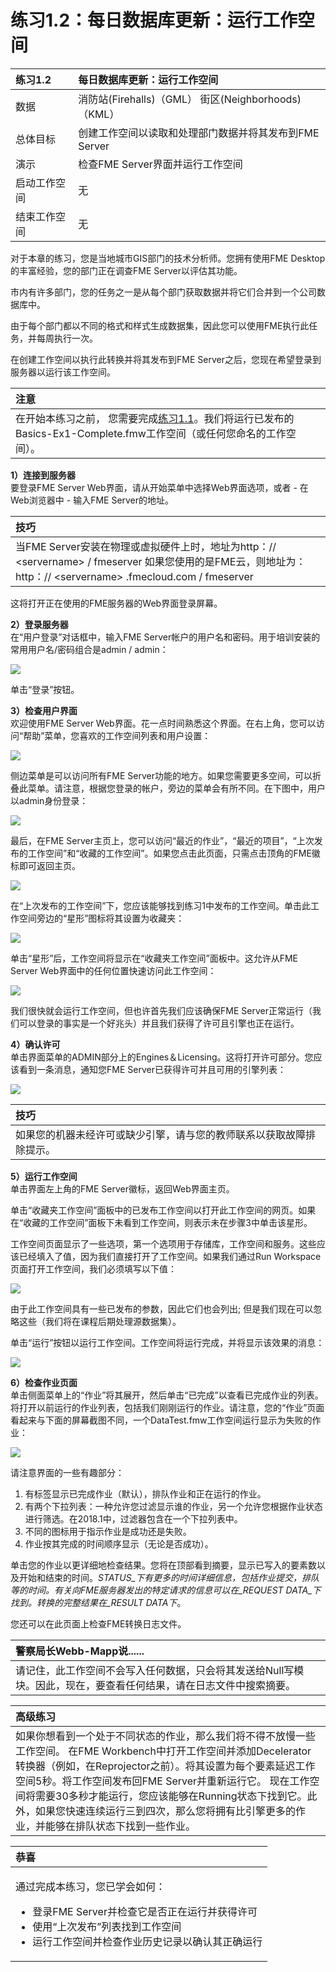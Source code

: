# 练习1.2：每日数据库更新：运行工作空间

|  练习1.2 |  每日数据库更新：运行工作空间 |
| :--- | :--- |
| 数据 | 消防站\(Firehalls\)（GML） 街区\(Neighborhoods\)（KML） |
| 总体目标 | 创建工作空间以读取和处理部门数据并将其发布到FME Server |
| 演示 | 检查FME Server界面并运行工作空间 |
| 启动工作空间 | 无 |
| 结束工作空间 | 无 |

对于本章的练习，您是当地城市GIS部门的技术分析师。您拥有使用FME Desktop的丰富经验，您的部门正在调查FME Server以评估其功能。

市内有许多部门，您的任务之一是从每个部门获取数据并将它们合并到一个公司数据库中。

由于每个部门都以不同的格式和样式生成数据集，因此您可以使用FME执行此任务，并每周执行一次。

在创建工作空间以执行此转换并将其发布到FME Server之后，您现在希望登录到服务器以运行该工作空间。

|  注意 |
| :--- |
| 在开始本练习之前， 您需要完成[练习1.1](https://safe-software.gitbooks.io/fme-server-authoring-training-2018/content/ServerAuthoring1Basics/Exercise1.html)。我们将运行已发布的Basics-Ex1-Complete.fmw工作空间（或任何您命名的工作空间）。 |

  
**1）连接到服务器**  
要登录FME Server Web界面，请从开始菜单中选择Web界面选项，或者 - 在Web浏览器中 - 输入FME Server的地址。

|  技巧 |
| :--- |
|  当FME Server安装在物理或虚拟硬件上时，地址为http：// &lt;servername&gt; / fmeserver  如果您使用的是FME云，则地址为：http：// &lt;servername&gt; .fmecloud.com / fmeserver |

这将打开正在使用的FME服务器的Web界面登录屏幕。

  
**2）登录服务器**  
在“用户登录”对话框中，输入FME Server帐户的用户名和密码。用于培训安装的常用用户名/密码组合是admin / admin：

[![](../.gitbook/assets/img1.217.ex2.loginwindow.png)](https://github.com/xuhengxx/FMETraining-1/tree/f1cdae5373cf9425ee2d148732792713c9043d44/ServerAuthoring1Basics/Images/Img1.217.Ex2.LogInWindow.png)

单击“登录”按钮。

  
**3）检查用户界面**  
欢迎使用FME Server Web界面。花一点时间熟悉这个界面。在右上角，您可以访问“帮助”菜单，您喜欢的工作空间列表和用户设置：

[![](../.gitbook/assets/img1.218.ex2.toprightmenu.png)](https://github.com/xuhengxx/FMETraining-1/tree/f1cdae5373cf9425ee2d148732792713c9043d44/ServerAuthoring1Basics/Images/Img1.218.Ex2.TopRightMenu.png)

侧边菜单是可以访问所有FME Server功能的地方。如果您需要更多空间，可以折叠此菜单。请注意，根据您登录的帐户，旁边的菜单会有所不同。在下图中，用户以admin身份登录：

[![](../.gitbook/assets/img1.219.ex2.sidebarmenu.png)](https://github.com/xuhengxx/FMETraining-1/tree/f1cdae5373cf9425ee2d148732792713c9043d44/ServerAuthoring1Basics/Images/Img1.219.Ex2.SidebarMenu.png)

最后，在FME Server主页上，您可以访问“最近的作业”，“最近的项目”，“上次发布的工作空间”和“收藏的工作空间”。如果您点击此页面，只需点击顶角的FME徽标即可返回主页。

[![](../.gitbook/assets/img1.220.ex2.homepageoverview.png)](https://github.com/xuhengxx/FMETraining-1/tree/f1cdae5373cf9425ee2d148732792713c9043d44/ServerAuthoring1Basics/Images/Img1.220.Ex2.HomePageOverview.png)

在“上次发布的工作空间”下，您应该能够找到练习1中发布的工作空间。单击此工作空间旁边的“星形”图标将其设置为收藏夹：

[![](../.gitbook/assets/img1.221.ex2.starworkspace.png)](https://github.com/xuhengxx/FMETraining-1/tree/f1cdae5373cf9425ee2d148732792713c9043d44/ServerAuthoring1Basics/Images/Img1.221.Ex2.StarWorkspace.png)

单击“星形”后，工作空间将显示在“收藏夹工作空间”面板中。这允许从FME Server Web界面中的任何位置快速访问此工作空间：

[![](../.gitbook/assets/img1.222.ex2.starredworkspace.png)](https://github.com/xuhengxx/FMETraining-1/tree/f1cdae5373cf9425ee2d148732792713c9043d44/ServerAuthoring1Basics/Images/Img1.222.Ex2.StarredWorkspace.png)

我们很快就会运行工作空间，但也许首先我们应该确保FME Server正常运行（我们可以登录的事实是一个好兆头）并且我们获得了许可且引擎也正在运行。

  
**4）确认许可**  
单击界面菜单的ADMIN部分上的Engines＆Licensing。这将打开许可部分。您应该看到一条消息，通知您FME Server已获得许可并且可用的引擎列表：

[![](../.gitbook/assets/img1.223.ex2.licensinginfo.png)](https://github.com/xuhengxx/FMETraining-1/tree/f1cdae5373cf9425ee2d148732792713c9043d44/ServerAuthoring1Basics/Images/Img1.223.Ex2.LicensingInfo.png)

|  技巧 |
| :--- |
|  如果您的机器未经许可或缺少引擎，请与您的教师联系以获取故障排除提示。 |

  
**5）运行工作空间**  
单击界面左上角的FME Server徽标，返回Web界面主页。

单击“收藏夹工作空间”面板中的已发布工作空间以打开此工作空间的网页。如果在“收藏的工作空间”面板下未看到工作空间，则表示未在步骤3中单击该星形。

工作空间页面显示了一些选项，第一个选项用于存储库，工作空间和服务。这些应该已经填入了值，因为我们直接打开了工作空间。如果我们通过Run Workspace页面打开工作空间，我们必须填写以下值：

[![](../.gitbook/assets/img1.224.ex2.runworkspacedialog.png)](https://github.com/xuhengxx/FMETraining-1/tree/f1cdae5373cf9425ee2d148732792713c9043d44/ServerAuthoring1Basics/Images/Img1.224.Ex2.RunWorkspaceDialog.png)

由于此工作空间具有一些已发布的参数，因此它们也会列出; 但是我们现在可以忽略这些（我们将在课程后期处理源数据集）。

单击“运行”按钮以运行工作空间。工作空间将运行完成，并将显示该效果的消息：

[![](../.gitbook/assets/img1.225.ex2.ranworkspace.png)](https://github.com/xuhengxx/FMETraining-1/tree/f1cdae5373cf9425ee2d148732792713c9043d44/ServerAuthoring1Basics/Images/Img1.225.Ex2.RanWorkspace.png)

  
**6）检查作业页面**  
单击侧面菜单上的“作业”将其展开，然后单击“已完成”以查看已完成作业的列表。将打开以前运行的作业列表，包括我们刚刚运行的作业。请注意，您的“作业”页面看起来与下面的屏幕截图不同，一个DataTest.fmw工作空间运行显示为失败的作业：

[![](../.gitbook/assets/img1.226.ex2.jobswindow.png)](https://github.com/xuhengxx/FMETraining-1/tree/f1cdae5373cf9425ee2d148732792713c9043d44/ServerAuthoring1Basics/Images/Img1.226.Ex2.JobsWindow.png?)

请注意界面的一些有趣部分：

1. 有标签显示已完成作业（默认），排队作业和正在运行的作业。
2. 有两个下拉列表：一种允许您过滤显示谁的作业，另一个允许您根据作业状态进行筛选。在2018.1中，过滤器包含在一个下拉列表中。
3. 不同的图标用于指示作业是成​​功还是失败。
4. 作业按其完成的时间顺序显示（无论是否成功）。

单击您的作业以更详细地检查结果。您将在顶部看到摘要，显示已写入的要素数以及开始和结束的时间。_STATUS_下有更多的时间详细信息，包括作业提交，排队等的时间。有关向FME服务器发出的特定请求的信息可以在_REQUEST DATA_下找到。转换的完整结果在_RESULT DATA下_。

您还可以在此页面上检查FME转换日志文件。

|  警察局长Webb-Mapp说...... |
| :--- |
|  请记住，此工作空间不会写入任何数据，只会将其发送给Null写模块。因此，现在，要查看任何结果，请在日志文件中搜索摘要。 |

|  高级练习 |
| :--- |
|  如果你想看到一个处于不同状态的作业，那么我们将不得不放慢一些工作空间。  在FME Workbench中打开工作空间并添加Decelerator转换器（例如，在Reprojector之前）。将其设置为每个要素延迟工作空间5秒。将工作空间发布回FME Server并重新运行它。  现在工作空间将需要30多秒才能运行，您应该能够在Running状态下找到它。此外，如果您快速连续运行三到四次，那么您将拥有比引擎更多的作业，并能够在排队状态下找到一些作业。 |

<table>
  <thead>
    <tr>
      <th style="text-align:left">恭喜</th>
    </tr>
  </thead>
  <tbody>
    <tr>
      <td style="text-align:left">
        <p>通过完成本练习，您已学会如何：
          <br />
        </p>
        <ul>
          <li>登录FME Server并检查它是否正在运行并获得许可</li>
          <li>使用“上次发布”列表找到工作空间</li>
          <li>运行工作空间并检查作业历史记录以确认其正确运行</li>
        </ul>
      </td>
    </tr>
  </tbody>
</table>